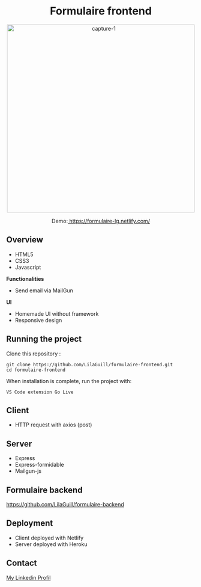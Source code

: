 <h1 align="center">Formulaire frontend</h1>

<p align="center">
  <img width="500" src="https://github.com/LilaGuill/formulaire-frontend/blob/master/img/scren.png" alt="capture-1">
</p>

<p align="center">
  Demo:<a href="https://formulaire-lg.netlify.com/" target="_blank"> https://formulaire-lg.netlify.com/</a>
</p>

## Overview

- HTML5
- CSS3
- Javascript

**Functionalities**

- Send email via MailGun

**UI**

- Homemade UI without framework
- Responsive design

## Running the project

Clone this repository :

```
git clone https://github.com/LilaGuill/formulaire-frontend.git
cd formulaire-frontend
```

When installation is complete, run the project with:

```
VS Code extension Go Live
```

## Client

- HTTP request with axios (post)

## Server

- Express
- Express-formidable
- Mailgun-js

## Formulaire backend

<a href="https://github.com/LilaGuill/formulaire-backend">https://github.com/LilaGuill/formulaire-backend</a>

## Deployment

- Client deployed with Netlify
- Server deployed with Heroku

## Contact

<a href="https://www.linkedin.com/in/lila-guillermic-66542476/" target="_blank">My Linkedin Profil</a>
